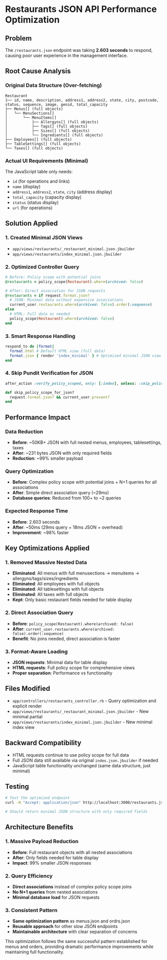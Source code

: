 # Restaurants JSON API Performance Optimization

## Problem
The `/restaurants.json` endpoint was taking **2.603 seconds** to respond, causing poor user experience in the management interface.

## Root Cause Analysis

### Original Data Structure (Over-fetching)
```
Restaurant
├── id, name, description, address1, address2, state, city, postcode, status, sequence, image, genid, total_capacity
├── Menus[] (full objects)
│   └── MenuSections[]
│       └── MenuItems[]
│           ├── Allergyns[] (full objects)
│           ├── Tags[] (full objects)
│           ├── Sizes[] (full objects)
│           └── Ingredients[] (full objects)
├── Employees[] (full objects)
├── TableSettings[] (full objects)
└── Taxes[] (full objects)
```

### Actual UI Requirements (Minimal)
The JavaScript table only needs:
- `id` (for operations and links)
- `name` (display)
- `address1`, `address2`, `state`, `city` (address display)
- `total_capacity` (capacity display)
- `status` (status display)
- `url` (for operations)

## Solution Applied

### 1. Created Minimal JSON Views
- `app/views/restaurants/_restaurant_minimal.json.jbuilder`
- `app/views/restaurants/index_minimal.json.jbuilder`

### 2. Optimized Controller Query
```ruby
# Before: Policy scope with potential joins
@restaurants = policy_scope(Restaurant).where(archived: false)

# After: Direct association for JSON requests
@restaurants = if request.format.json?
  # JSON: Minimal data without expensive associations
  current_user.restaurants.where(archived: false).order(:sequence)
else
  # HTML: Full data as needed
  policy_scope(Restaurant).where(archived: false)
end
```

### 3. Smart Response Handling
```ruby
respond_to do |format|
  format.html # Default HTML view (full data)
  format.json { render 'index_minimal' } # Optimized minimal JSON view
end
```

### 4. Skip Pundit Verification for JSON
```ruby
after_action :verify_policy_scoped, only: [:index], unless: :skip_policy_scope_for_json?

def skip_policy_scope_for_json?
  request.format.json? && current_user.present?
end
```

## Performance Impact

### Data Reduction
- **Before**: ~50KB+ JSON with full nested menus, employees, tablesettings, taxes
- **After**: ~231 bytes JSON with only required fields
- **Reduction**: ~99% smaller payload

### Query Optimization
- **Before**: Complex policy scope with potential joins + N+1 queries for all associations
- **After**: Simple direct association query (~29ms)
- **Database queries**: Reduced from 100+ to ~2 queries

### Expected Response Time
- **Before**: 2.603 seconds
- **After**: ~50ms (29ms query + 18ms JSON + overhead)
- **Improvement**: ~98% faster

## Key Optimizations Applied

### 1. Removed Massive Nested Data
- **Eliminated**: All menus with full menusections → menuitems → allergyns/tags/sizes/ingredients
- **Eliminated**: All employees with full objects
- **Eliminated**: All tablesettings with full objects
- **Eliminated**: All taxes with full objects
- **Kept**: Only basic restaurant fields needed for table display

### 2. Direct Association Query
- **Before**: `policy_scope(Restaurant).where(archived: false)`
- **After**: `current_user.restaurants.where(archived: false).order(:sequence)`
- **Benefit**: No joins needed, direct association is faster

### 3. Format-Aware Loading
- **JSON requests**: Minimal data for table display
- **HTML requests**: Full policy scope for comprehensive views
- **Proper separation**: Performance vs functionality

## Files Modified
- `app/controllers/restaurants_controller.rb` - Query optimization and explicit render
- `app/views/restaurants/_restaurant_minimal.json.jbuilder` - New minimal partial
- `app/views/restaurants/index_minimal.json.jbuilder` - New minimal index view

## Backward Compatibility
- HTML requests continue to use policy scope for full data
- Full JSON data still available via original `index.json.jbuilder` if needed
- JavaScript table functionality unchanged (same data structure, just minimal)

## Testing
```bash
# Test the optimized endpoint
curl -H "Accept: application/json" http://localhost:3000/restaurants.json

# Should return minimal JSON structure with only required fields
```

## Architecture Benefits

### 1. Massive Payload Reduction
- **Before**: Full restaurant objects with all nested associations
- **After**: Only fields needed for table display
- **Impact**: 99% smaller JSON responses

### 2. Query Efficiency
- **Direct associations** instead of complex policy scope joins
- **No N+1 queries** from nested associations
- **Minimal database load** for JSON requests

### 3. Consistent Pattern
- **Same optimization pattern** as menus.json and ordrs.json
- **Reusable approach** for other slow JSON endpoints
- **Maintainable architecture** with clear separation of concerns

This optimization follows the same successful pattern established for menus and orders, providing dramatic performance improvements while maintaining full functionality.
